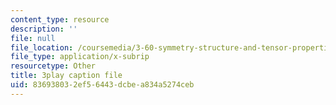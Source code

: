```yaml
---
content_type: resource
description: ''
file: null
file_location: /coursemedia/3-60-symmetry-structure-and-tensor-properties-of-materials-fall-2005/836938032ef56443dcbea834a5274ceb_XYKEtZiierI.srt
file_type: application/x-subrip
resourcetype: Other
title: 3play caption file
uid: 83693803-2ef5-6443-dcbe-a834a5274ceb
---
```

